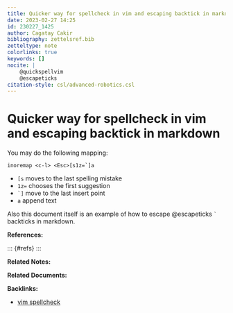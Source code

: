 ```yaml
---
title: Quicker way for spellcheck in vim and escaping backtick in markdown
date: 2023-02-27 14:25
id: 230227_1425
author: Cagatay Cakir
bibliography: zettelsref.bib
zetteltype: note
colorlinks: true
keywords: []
nocite: |
	@quickspellvim
	@escapeticks
citation-style: csl/advanced-robotics.csl
---
```


<!---tags:vim:---> 

# Quicker way for spellcheck in vim and escaping backtick in markdown

You may do the following mapping:

`` inoremap <c-l> <Esc>[s1z=`]a ``

* `[s` moves to the last spelling mistake
* `1z=` chooses the first suggestion
* `` `] `` move to the last insert point
* `a` append text

Also this document itself is an example of how to escape @escapeticks `` ` `` backticks in markdown.

**References:**

::: {#refs}
:::

**Related Notes:**


**Related Documents:**


**Backlinks:**

- [vim spellcheck](230227_1419.md)
